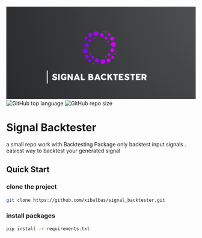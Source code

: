 ![Alt text](logo.png)
![GitHub top language](https://img.shields.io/github/languages/top/xibalbas/signal_backtester)
![GitHub repo size](https://img.shields.io/github/repo-size/xibalbas/signal_backtester)


# Signal Backtester
 a small repo work with Backtesting Package only backtest input signals .
 easiest way to backtest your generated signal

## Quick Start
### clone the project
```bash
git clone https://github.com/xibalbas/signal_backtester.git
```

### install packages
```bash
pip install -r requirements.txt
```


